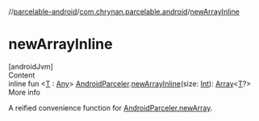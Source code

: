 //[parcelable-android](../index.md)/[com.chrynan.parcelable.android](index.md)/[newArrayInline](new-array-inline.md)



# newArrayInline  
[androidJvm]  
Content  
inline fun <[T](new-array-inline.md) : [Any](https://kotlinlang.org/api/latest/jvm/stdlib/kotlin/-any/index.html)> [AndroidParceler](-android-parceler/index.md).[newArrayInline](new-array-inline.md)(size: [Int](https://kotlinlang.org/api/latest/jvm/stdlib/kotlin/-int/index.html)): [Array](https://kotlinlang.org/api/latest/jvm/stdlib/kotlin/-array/index.html)<[T](new-array-inline.md)?>  
More info  


A reified convenience function for [AndroidParceler.newArray](-android-parceler/new-array.md).

  



